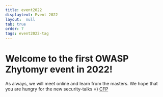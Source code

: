 ```yaml
---
title: event2022
displaytext: Event 2022
layout:  null
tab: true
order: 7
tags: event2022-tag
---
```


# Welcome to the first OWASP Zhytomyr event in 2022! 
As always, we will meet online and learn from the masters. We hope that you are hungry for the new security-talks =)
[CFP](https://sessionize.com/owasp-zhytomyr-1-2022/)